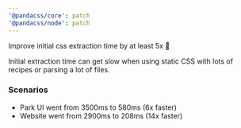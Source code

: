 ```yaml
---
'@pandacss/core': patch
'@pandacss/node': patch
---
```


Improve initial css extraction time by at least 5x 🚀

Initial extraction time can get slow when using static CSS with lots of recipes or parsing a lot of files.

### Scenarios

- Park UI went from 3500ms to 580ms (6x faster)
- Website went from 2900ms to 208ms (14x faster)
